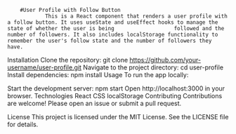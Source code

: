 		#User Profile with Follow Button
				This is a React component that renders a user profile with a follow button. It uses useState and useEffect hooks to manage the state of whether the user is being 					followed and the number of followers. It also includes localStorage functionality to remember the user's follow state and the number of followers they have.

Installation
Clone the repository: git clone https://github.com/your-username/user-profile.git
Navigate to the project directory: cd user-profile
Install dependencies: npm install
Usage
To run the app locally:

Start the development server: npm start
Open http://localhost:3000 in your browser.
Technologies
React
CSS
localStorage
Contributing
Contributions are welcome! Please open an issue or submit a pull request.

License
This project is licensed under the MIT License. See the LICENSE file for details.
